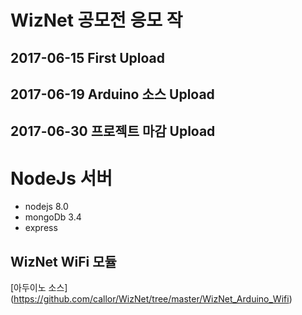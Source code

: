 # WizNet 공모전 응모 작
## 2017-06-15 First Upload
## 2017-06-19 Arduino 소스 Upload

## 2017-06-30 프로젝트 마감 Upload

# NodeJs 서버

* nodejs 8.0
* mongoDb 3.4
* express

## WizNet WiFi 모듈

[아두이노 소스] (https://github.com/callor/WizNet/tree/master/WizNet_Arduino_Wifi)


